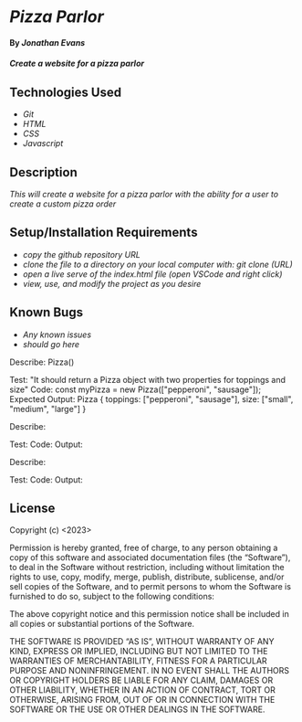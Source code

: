 # _Pizza Parlor_

#### By _**Jonathan Evans**_

#### _Create a website for a pizza parlor_

## Technologies Used

- _Git_
- _HTML_
- _CSS_
- _Javascript_

## Description

_This will create a website for a pizza parlor with the ability for a user to create a custom pizza order_

## Setup/Installation Requirements

- _copy the github repository URL_
- _clone the file to a directory on your local computer with: git clone (URL)_
- _open a live serve of the index.html file (open VSCode and right click)_
- _view, use, and modify the project as you desire_

## Known Bugs

- _Any known issues_
- _should go here_

Describe: Pizza()

Test: "It should return a Pizza object with two properties for toppings and size"
Code: const myPizza = new Pizza(["pepperoni", "sausage"]);
Expected Output: Pizza { toppings: ["pepperoni", "sausage"], size: ["small", "medium", "large"] }

Describe:

Test:
Code:
Output:

Describe:

Test:
Code:
Output:

## License

Copyright (c) <2023> <Jonathan Evans>

Permission is hereby granted, free of charge, to any person obtaining a copy of this software and associated documentation files (the “Software”), to deal in the Software without restriction, including without limitation the rights to use, copy, modify, merge, publish, distribute, sublicense, and/or sell copies of the Software, and to permit persons to whom the Software is furnished to do so, subject to the following conditions:

The above copyright notice and this permission notice shall be included in all copies or substantial portions of the Software.

THE SOFTWARE IS PROVIDED “AS IS”, WITHOUT WARRANTY OF ANY KIND, EXPRESS OR IMPLIED, INCLUDING BUT NOT LIMITED TO THE WARRANTIES OF MERCHANTABILITY, FITNESS FOR A PARTICULAR PURPOSE AND NONINFRINGEMENT. IN NO EVENT SHALL THE AUTHORS OR COPYRIGHT HOLDERS BE LIABLE FOR ANY CLAIM, DAMAGES OR OTHER LIABILITY, WHETHER IN AN ACTION OF CONTRACT, TORT OR OTHERWISE, ARISING FROM, OUT OF OR IN CONNECTION WITH THE SOFTWARE OR THE USE OR OTHER DEALINGS IN THE SOFTWARE.
